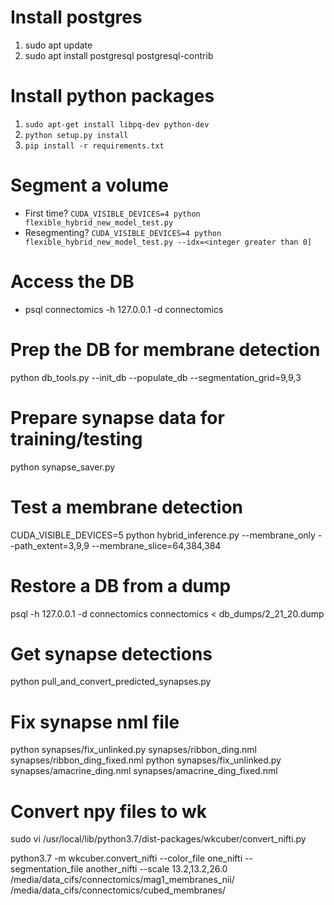 # Install postgres
1. sudo apt update
2. sudo apt install postgresql postgresql-contrib

# Install python packages
1. `sudo apt-get install libpq-dev python-dev`
2. `python setup.py install`
3. `pip install -r requirements.txt`

# Segment a volume
- First time? `CUDA_VISIBLE_DEVICES=4 python flexible_hybrid_new_model_test.py`
- Resegmenting? `CUDA_VISIBLE_DEVICES=4 python flexible_hybrid_new_model_test.py --idx=<integer greater than 0]` 

# Access the DB
- psql connectomics -h 127.0.0.1 -d connectomics

# Prep the DB for membrane detection
python db_tools.py --init_db --populate_db --segmentation_grid=9,9,3

# Prepare synapse data for training/testing
python synapse_saver.py

# Test a membrane detection
CUDA_VISIBLE_DEVICES=5 python hybrid_inference.py --membrane_only --path_extent=3,9,9 --membrane_slice=64,384,384

# Restore a DB from a dump
psql -h 127.0.0.1 -d connectomics connectomics < db_dumps/2_21_20.dump

# Get synapse detections
python pull_and_convert_predicted_synapses.py

# Fix synapse nml file
python synapses/fix_unlinked.py synapses/ribbon_ding.nml synapses/ribbon_ding_fixed.nml
python synapses/fix_unlinked.py synapses/amacrine_ding.nml synapses/amacrine_ding_fixed.nml

# Convert npy files to wk
sudo vi /usr/local/lib/python3.7/dist-packages/wkcuber/convert_nifti.py

python3.7 -m wkcuber.convert_nifti --color_file one_nifti --segmentation_file another_nifti --scale 13.2,13.2,26.0 /media/data_cifs/connectomics/mag1_membranes_nii/ /media/data_cifs/connectomics/cubed_membranes/
